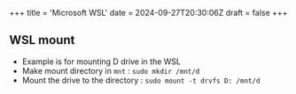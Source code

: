 +++
title = 'Microsoft WSL'
date = 2024-09-27T20:30:06Z
draft = false
+++

## WSL mount

- Example is for mounting D drive in the WSL
- Make mount directory in `mnt` : `sudo mkdir /mnt/d`
- Mount the drive to the directory : `sudo mount -t drvfs D: /mnt/d`
